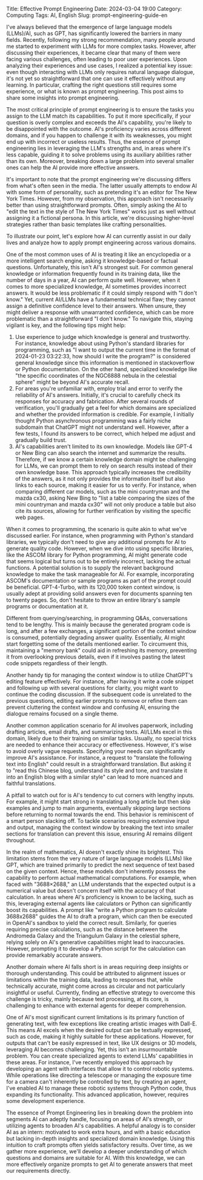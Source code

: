 Title: Effective Prompt Engineering
Date: 2024-03-04 19:00
Category: Computing
Tags: AI, English
Slug: prompt-engineering-guide-en

I've always believed that the emergence of large language models (LLMs)/AI, such as GPT, has significantly lowered the barriers in many fields. Recently, following my strong recommendation, many people around me started to experiment with LLMs for more complex tasks. However, after discussing their experiences, it became clear that many of them were facing various challenges, often leading to poor user experiences. Upon analyzing their experiences and use cases, I realized a potential key issue: even though interacting with LLMs only requires natural language dialogue, it's not yet so straightforward that one can use it effectively without any learning. In particular, crafting the right questions still requires some experience, or what is known as prompt engineering. This post aims to share some insights into prompt engineering.

The most critical principle of prompt engineering is to ensure the tasks you assign to the LLM match its capabilities. To put it more specifically, if your question is overly complex and exceeds the AI's capability, you're likely to be disappointed with the outcome. AI's proficiency varies across different domains, and if you happen to challenge it with its weaknesses, you might end up with incorrect or useless results. Thus, the essence of prompt engineering lies in leveraging the LLM's strengths and, in areas where it's less capable, guiding it to solve problems using its auxiliary abilities rather than its own. Moreover, breaking down a large problem into several smaller ones can help the AI provide more effective answers.

It's important to note that the prompt engineering we're discussing differs from what's often seen in the media. The latter usually attempts to endow AI with some form of personality, such as pretending it's an editor for The New York Times. However, from my observation, this approach isn't necessarily better than using straightforward prompts. Often, simply asking the AI to "edit the text in the style of The New York Times" works just as well without assigning it a fictional persona. In this article, we're discussing higher-level strategies rather than basic templates like crafting personalities.

To illustrate our point, let's explore how AI can currently assist in our daily lives and analyze how to apply prompt engineering across various domains.

One of the most common uses of AI is treating it like an encyclopedia or a more intelligent search engine, asking it knowledge-based or factual questions. Unfortunately, this isn't AI's strongest suit. For common general knowledge or information frequently found in its training data, like the number of days in a year, AI can perform quite well. However, when it comes to more specialized knowledge, AI sometimes provides incorrect answers. It would be less problematic if it could simply respond with "I don't know." Yet, current AI/LLMs have a fundamental technical flaw; they cannot assign a definitive confidence level to their answers. When unsure, they might deliver a response with unwarranted confidence, which can be more problematic than a straightforward "I don't know." To navigate this, staying vigilant is key, and the following tips might help:

1. Use experience to judge which knowledge is general and trustworthy. For instance, knowledge about using Python's standard libraries for programming, such as "I want to output the current time in the format of 2024-01-23 03:22:33, how should I write the program?" is considered general knowledge since this information is mentioned in stackoverflow or Python documentation. On the other hand, specialized knowledge like "the specific coordinates of the NGC6888 nebula in the celestial sphere" might be beyond AI's accurate recall.
2. For areas you're unfamiliar with, employ trial and error to verify the reliability of AI's answers. Initially, it's crucial to carefully check its responses for accuracy and fabrication. After several rounds of verification, you'll gradually get a feel for which domains are specialized and whether the provided information is credible. For example, I initially thought Python asynchronous programming was a fairly niche subdomain that ChatGPT might not understand well. However, after a few tests, I found its answers to be correct, which helped me adjust and gradually build trust.
3. AI's capabilities aren't limited to its own knowledge. Models like GPT-4 or New Bing can also search the internet and summarize the results. Therefore, if we know a certain knowledge domain might be challenging for LLMs, we can prompt them to rely on search results instead of their own knowledge base. This approach typically increases the credibility of the answers, as it not only provides the information itself but also links to each source, making it easier for us to verify. For instance, when comparing different car models, such as the mini countryman and the mazda cx30, asking New Bing to "list a table comparing the sizes of the mini countryman and mazda cx30" will not only produce a table but also cite its sources, allowing for further verification by visiting the specific web pages.

When it comes to programming, the scenario is quite akin to what we've discussed earlier. For instance, when programming with Python's standard libraries, we typically don't need to give any additional prompts for AI to generate quality code. However, when we dive into using specific libraries, like the ASCOM library for Python programming, AI might generate code that seems logical but turns out to be entirely incorrect, lacking the actual functions. A potential solution is to supply the relevant background knowledge to make the task manageable for AI. For example, incorporating ASCOM's documentation or sample programs as part of the prompt could be beneficial. GPT-4-Turbo, with its 120,000 token context window, is usually adept at providing solid answers even for documents spanning ten to twenty pages. So, don't hesitate to throw an entire library's sample programs or documentation at it.

Different from querying/searching, in programming Q&As, conversations tend to be lengthy. This is mainly because the generated program code is long, and after a few exchanges, a significant portion of the context window is consumed, potentially degrading answer quality. Essentially, AI might start forgetting some of the details mentioned earlier. To circumvent this, maintaining a "memory bank" could aid in refreshing its memory, preventing it from overlooking previous details, even if it involves pasting the latest code snippets regardless of their length.

Another handy tip for managing the context window is to utilize ChatGPT's editing feature effectively. For instance, after having it write a code snippet and following up with several questions for clarity, you might want to continue the coding discussion. If the subsequent code is unrelated to the previous questions, editing earlier prompts to remove or refine them can prevent cluttering the context window and confusing AI, ensuring the dialogue remains focused on a single theme.

Another common application scenario for AI involves paperwork, including drafting articles, email drafts, and summarizing texts. AI/LLMs excel in this domain, likely due to their training on similar tasks. Usually, no special tricks are needed to enhance their accuracy or effectiveness. However, it's wise to avoid overly vague requests. Specifying your needs can significantly improve AI's assistance. For instance, a request to "translate the following text into English" could result in a straightforward translation. But asking it to "read this Chinese blog, understand its style and tone, and translate it into an English blog with a similar style" can lead to more nuanced and faithful translations.

A pitfall to watch out for is AI's tendency to cut corners with lengthy inputs. For example, it might start strong in translating a long article but then skip examples and jump to main arguments, eventually skipping large sections before returning to normal towards the end. This behavior is reminiscent of a smart person slacking off. To tackle scenarios requiring extensive input and output, managing the context window by breaking the text into smaller sections for translation can prevent this issue, ensuring AI remains diligent throughout.

In the realm of mathematics, AI doesn't exactly shine its brightest. This limitation stems from the very nature of large language models (LLMs) like GPT, which are trained primarily to predict the next sequence of text based on the given context. Hence, these models don't inherently possess the capability to perform actual mathematical computations. For example, when faced with "3688×2688," an LLM understands that the expected output is a numerical value but doesn't concern itself with the accuracy of that calculation. In areas where AI's proficiency is known to be lacking, such as this, leveraging external agents like calculators or Python can significantly boost its capabilities. A prompt like "write a Python program to calculate 3688x2688" guides the AI to draft a program, which can then be executed in OpenAI's sandbox to yield the correct result. Similarly, for queries requiring precise calculations, such as the distance between the Andromeda Galaxy and the Triangulum Galaxy in the celestial sphere, relying solely on AI's generative capabilities might lead to inaccuracies. However, prompting it to develop a Python script for the calculation can provide remarkably accurate answers.

Another domain where AI falls short is in areas requiring deep insights or thorough understanding. This could be attributed to alignment issues or limitations within the training data, leading to responses that, while technically accurate, might come across as circular and not particularly insightful or useful. Currently, finding an effective strategy to overcome this challenge is tricky, mainly because text processing, at its core, is challenging to enhance with external agents for deeper comprehension.

One of AI's most significant current limitations is its primary function of generating text, with few exceptions like creating artistic images with Dall-E. This means AI excels when the desired output can be textually expressed, such as code, making it highly suitable for these applications. However, for outputs that can't be easily expressed in text, like UX designs or 3D models, leveraging AI becomes challenging. Yet, this isn't an insurmountable problem. You can create specialized agents to extend LLMs' capabilities in these areas. For instance, I've recently employed this approach by developing an agent with interfaces that allow it to control robotic systems. While operations like directing a telescope or managing the exposure time for a camera can't inherently be controlled by text, by creating an agent, I've enabled AI to manage these robotic systems through Python code, thus expanding its functionality. This advanced application, however, requires some development experience.

The essence of Prompt Engineering lies in breaking down the problem into segments AI can adeptly handle, focusing on areas of AI's strength, or utilizing agents to broaden AI's capabilities. A helpful analogy is to consider AI as an intern: motivated to work extra hours, and with a basic education but lacking in-depth insights and specialized domain knowledge. Using this intuition to craft prompts often yields satisfactory results. Over time, as we gather more experience, we'll develop a deeper understanding of which questions and domains are suitable for AI. With this knowledge, we can more effectively organize prompts to get AI to generate answers that meet our requirements directly.